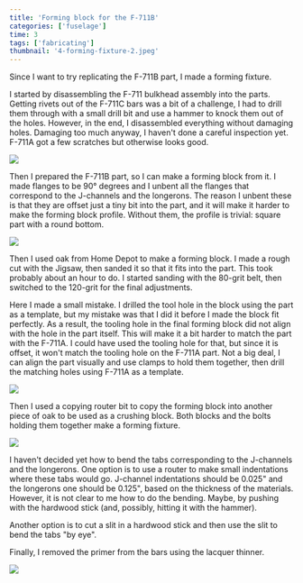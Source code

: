 ```yaml
---
title: 'Forming block for the F-711B'
categories: ['fuselage']
time: 3
tags: ['fabricating']
thumbnail: '4-forming-fixture-2.jpeg'
---
```


Since I want to try replicating the F-711B part, I made a forming fixture.

<!-- more -->

I started by disassembling the F-711 bulkhead assembly into the parts. Getting rivets out of the F-711C bars was a bit of a challenge, I had to drill them through with a small drill bit and use a hammer to knock them out of the holes. However, in the end, I disassembled everything without damaging holes. Damaging too much anyway, I haven't done a careful inspection yet. F-711A got a few scratches but otherwise looks good.

![](0-f-711-disassembled.jpeg)

Then I prepared the F-711B part, so I can make a forming block from it. I made flanges to be 90° degrees and I unbent all the flanges that correspond to the J-channels and the longerons. The reason I unbent these is that they are offset just a tiny bit into the part, and it will make it harder to make the forming block profile. Without them, the profile is trivial: square part with a round bottom.

![](1-f-711b-prepared-for-copying.jpeg)

Then I used oak from Home Depot to make a forming block. I made a rough cut with the Jigsaw, then sanded it so that it fits into the part. This took probably about an hour to do. I started sanding with the 80-grit belt, then switched to the 120-grit for the final adjustments.

Here I made a small mistake. I drilled the tool hole in the block using the part as a template, but my mistake was that I did it before I made the block fit perfectly. As a result, the tooling hole in the final forming block did not align with the hole in the part itself. This will make it a bit harder to match the part with the F-711A. I could have used the tooling hole for that, but since it is offset, it won't match the tooling hole on the F-711A part. Not a big deal, I can align the part visually and use clamps to hold them together, then drill the matching holes using F-711A as a template.

![](2-forming-block.jpeg)

Then I used a copying router bit to copy the forming block into another piece of oak to be used as a crushing block. Both blocks and the bolts holding them together make a forming fixture. 

![](3-forming-fixture.jpeg)

I haven't decided yet how to bend the tabs corresponding to the J-channels and the longerons. One option is to use a router to make small indentations where these tabs would go. J-channel indentations should be 0.025" and the longerons one should be 0.125", based on the thickness of the materials. However, it is not clear to me how to do the bending. Maybe, by pushing with the hardwood stick (and, possibly, hitting it with the hammer).

Another option is to cut a slit in a hardwood stick and then use the slit to bend the tabs "by eye".

Finally, I removed the primer from the bars using the lacquer thinner.

![](5-bars-cleaned.jpeg)
